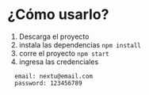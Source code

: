 # ¿Cómo usarlo?
1. Descarga el proyecto
2. instala las dependencias `npm install`
3. corre el proyecto `npm start`
5. ingresa las credenciales
```
  email: nextu@email.com
  password: 123456789
```

